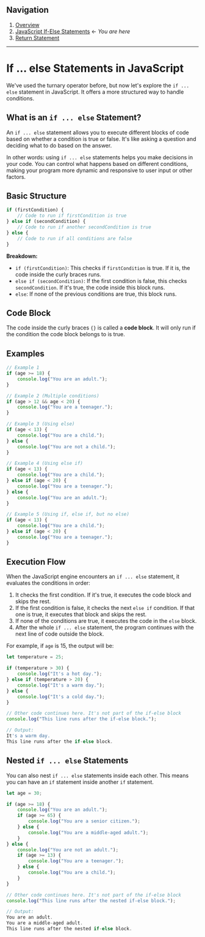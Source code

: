 ## Navigation

1. [Overview](readme.md)
2. [JavaScript If-Else Statements](01-js-if-else.md) ← _You are here_
3. [Return Statement](02-return-statement.md)

---

# If ... else Statements in JavaScript

We've used the turnary operator before, but now let's explore the `if ... else` statement in JavaScript. It offers a more structured way to handle conditions.

## What is an `if ... else` Statement?

An `if ... else` statement allows you to execute different blocks of code based on whether a condition is true or false. It's like asking a question and deciding what to do based on the answer.

In other words: using `if ... else` statements helps you make decisions in your code. You can control what happens based on different conditions, making your program more dynamic and responsive to user input or other factors.

## Basic Structure

```javascript
if (firstCondition) {
    // Code to run if firstCondition is true
} else if (secondCondition) {
    // Code to run if another secondCondition is true
} else {
    // Code to run if all conditions are false
}
```

**Breakdown:**

-   `if (firstCondition)`: This checks if `firstCondition` is true. If it is, the code inside the curly braces runs.
-   `else if (secondCondition)`: If the first condition is false, this checks `secondCondition`. If it's true, the code inside this block runs.
-   `else`: If none of the previous conditions are true, this block runs.

## Code Block

The code inside the curly braces `{}` is called a **code block**. It will only run if the condition the code block belongs to is true.

## Examples

```javascript
// Example 1
if (age >= 18) {
    console.log("You are an adult.");
}

// Example 2 (Multiple conditions)
if (age > 12 && age < 20) {
    console.log("You are a teenager.");
}

// Example 3 (Using else)
if (age < 13) {
    console.log("You are a child.");
} else {
    console.log("You are not a child.");
}

// Example 4 (Using else if)
if (age < 13) {
    console.log("You are a child.");
} else if (age < 20) {
    console.log("You are a teenager.");
} else {
    console.log("You are an adult.");
}

// Example 5 (Using if, else if, but no else)
if (age < 13) {
    console.log("You are a child.");
} else if (age < 20) {
    console.log("You are a teenager.");
}
```

## Execution Flow

When the JavaScript engine encounters an `if ... else` statement, it evaluates the conditions in order:

1. It checks the first condition. If it's true, it executes the code block and skips the rest.
2. If the first condition is false, it checks the next `else if` condition. If that one is true, it executes that block and skips the rest.
3. If none of the conditions are true, it executes the code in the `else` block.
4. After the whole `if ... else` statement, the program continues with the next line of code outside the block.

For example, if `age` is 15, the output will be:

```javascript
let temperature = 25;

if (temperature > 30) {
    console.log("It's a hot day.");
} else if (temperature > 20) {
    console.log("It's a warm day.");
} else {
    console.log("It's a cold day.");
}

// Other code continues here. It's not part of the if-else block
console.log("This line runs after the if-else block.");
```

```javascript
// Output:
It's a warm day.
This line runs after the if-else block.

```

## Nested `if ... else` Statements

You can also nest `if ... else` statements inside each other. This means you can have an `if` statement inside another `if` statement.

```javascript
let age = 30;

if (age >= 18) {
    console.log("You are an adult.");
    if (age >= 65) {
        console.log("You are a senior citizen.");
    } else {
        console.log("You are a middle-aged adult.");
    }
} else {
    console.log("You are not an adult.");
    if (age >= 13) {
        console.log("You are a teenager.");
    } else {
        console.log("You are a child.");
    }
}

// Other code continues here. It's not part of the if-else block
console.log("This line runs after the nested if-else block.");
```

```javascript
// Output:
You are an adult.
You are a middle-aged adult.
This line runs after the nested if-else block.
```
